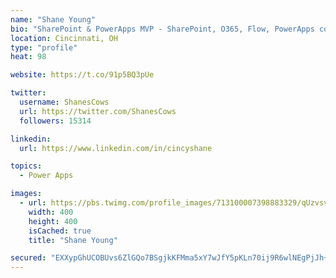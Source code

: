 ```yaml
---
name: "Shane Young"
bio: "SharePoint & PowerApps MVP - SharePoint, O365, Flow, PowerApps consulting? @PowerApps911 | Pure Snark? You found it."
location: Cincinnati, OH
type: "profile"
heat: 98

website: https://t.co/91p5BQ3pUe

twitter:
  username: ShanesCows
  url: https://twitter.com/ShanesCows
  followers: 15314

linkedin:
  url: https://www.linkedin.com/in/cincyshane

topics:
  - Power Apps

images:
  - url: https://pbs.twimg.com/profile_images/713100007398883329/qUzvsvQ3_400x400.jpg
    width: 400
    height: 400
    isCached: true
    title: "Shane Young"

secured: "EXXypGhUCOBUvs6ZlGQo7BSgjkKFMma5xY7wJfY5pKLn70ij9R6wlNEgPjJh+z7N6BYJqE+HClUhsvb6mqh3eqvSbmUC64rSkuXwRrnhNoJuKSdLW3zainA9nHZiI4b7koGy52iQNe15OT3fAcIcIpC8FpzqRI2HB1kMP3JUikuJRs9LHnXgZtlRDAGHguXl7KFjDGQ1srbd9sz9Bu+B+DfnB3JModsxH2Wd497s+N+L92NqKftxG0YldGgXOz9v/ZXJ2ASy5FlSaHUBIpyzL9DVvGHiSDAVBEOY0y1XsINyr0gbw40Y/GC6eOKTpgtHsiUMDjIlNaqC1VwFe9VifXTZQbVX8rKdtamnZoVrCa+UyM3mmUkHJl1f0bLDOoWomt+NgQmSuaTTzWEdYHlL06mmp6RLDRR1YsIgtGQNsuc=;9Zn5pZdrnp3A9aBktnykww=="
---
```


